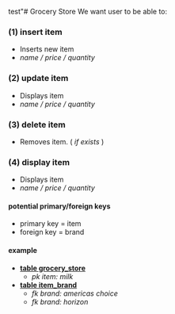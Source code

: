 test"# Grocery Store
We want user to be able to:
### (1) insert item
- Inserts new item
- *name / price / quantity*
### (2) update item
- Displays item 
- *name / price / quantity*
### (3) delete item
- Removes item. ( *if exists* )
### (4) display item
- Displays item
- *name / price / quantity*

#### potential primary/foreign keys 
- primary key = item
- foreign key = brand
#### example  
  - <b><u>table grocery_store</b></u>
    - <i>pk item: milk</i>
  - <b><u>table item_brand</b></u>
    - <i>fk brand: americas choice</i>
    - <i>fk brand: horizon</i>

